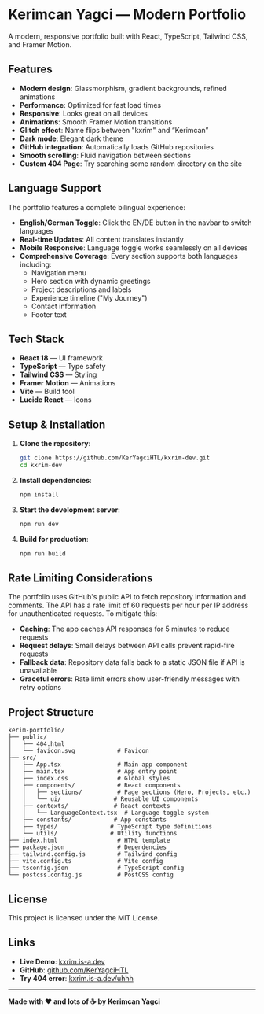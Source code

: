 # Kerimcan Yagci — Modern Portfolio

A modern, responsive portfolio built with React, TypeScript, Tailwind CSS, and Framer Motion.

## Features

- **Modern design**: Glassmorphism, gradient backgrounds, refined animations  
- **Performance**: Optimized for fast load times  
- **Responsive**: Looks great on all devices  
- **Animations**: Smooth Framer Motion transitions  
- **Glitch effect**: Name flips between "kxrim" and “Kerimcan”  
- **Dark mode**: Elegant dark theme  
- **GitHub integration**: Automatically loads GitHub repositories  
- **Smooth scrolling**: Fluid navigation between sections
- **Custom 404 Page**: Try searching some random directory on the site

## Language Support

The portfolio features a complete bilingual experience:

- **English/German Toggle**: Click the EN/DE button in the navbar to switch languages
- **Real-time Updates**: All content translates instantly
- **Mobile Responsive**: Language toggle works seamlessly on all devices
- **Comprehensive Coverage**: Every section supports both languages including:
  - Navigation menu
  - Hero section with dynamic greetings
  - Project descriptions and labels
  - Experience timeline ("My Journey")
  - Contact information
  - Footer text

## Tech Stack

- **React 18** — UI framework  
- **TypeScript** — Type safety  
- **Tailwind CSS** — Styling  
- **Framer Motion** — Animations  
- **Vite** — Build tool  
- **Lucide React** — Icons

## Setup & Installation

1. **Clone the repository**:
   ```bash
   git clone https://github.com/KerYagciHTL/kxrim-dev.git
   cd kxrim-dev
   ```

2. **Install dependencies**:
   ```bash
   npm install
   ```

3. **Start the development server**:
   ```bash
   npm run dev
   ```

4. **Build for production**:
   ```bash
   npm run build
   ```

## Rate Limiting Considerations

The portfolio uses GitHub's public API to fetch repository information and comments. The API has a rate limit of 60 requests per hour per IP address for unauthenticated requests. To mitigate this:

- **Caching**: The app caches API responses for 5 minutes to reduce requests
- **Request delays**: Small delays between API calls prevent rapid-fire requests
- **Fallback data**: Repository data falls back to a static JSON file if API is unavailable
- **Graceful errors**: Rate limit errors show user-friendly messages with retry options

## Project Structure

```
kerim-portfolio/
├── public/
│   ├── 404.html
│   └── favicon.svg            # Favicon
├── src/
│   ├── App.tsx                # Main app component
│   ├── main.tsx               # App entry point
│   ├── index.css              # Global styles
│   ├── components/            # React components
│   │   ├── sections/          # Page sections (Hero, Projects, etc.)
│   │   └── ui/               # Reusable UI components
│   ├── contexts/             # React contexts
│   │   └── LanguageContext.tsx  # Language toggle system
│   ├── constants/            # App constants
│   ├── types/               # TypeScript type definitions
│   └── utils/               # Utility functions
├── index.html                 # HTML template
├── package.json               # Dependencies
├── tailwind.config.js         # Tailwind config
├── vite.config.ts             # Vite config
├── tsconfig.json              # TypeScript config
└── postcss.config.js          # PostCSS config
```

## License

This project is licensed under the MIT License.

## Links

- **Live Demo**: [kxrim.is-a.dev](https://kxrim.is-a.dev)  
- **GitHub**: [github.com/KerYagciHTL](https://github.com/KerYagciHTL)
- **Try 404 error**: [kxrim.is-a.dev/uhhh](https://kxrim.is-a.dev/uhhh)

---

**Made with ❤️ and lots of ☕ by Kerimcan Yagci**
